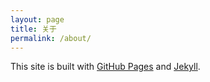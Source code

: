 ```yaml
---
layout: page
title: 关于
permalink: /about/
---
```




This site is built with [GitHub Pages](https://pages.github.com/) and [Jekyll](https://jekyllrb.com/).

